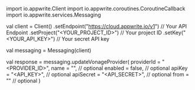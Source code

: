 import io.appwrite.Client
import io.appwrite.coroutines.CoroutineCallback
import io.appwrite.services.Messaging

val client = Client()
    .setEndpoint("https://cloud.appwrite.io/v1") // Your API Endpoint
    .setProject("&lt;YOUR_PROJECT_ID&gt;") // Your project ID
    .setKey("&lt;YOUR_API_KEY&gt;") // Your secret API key

val messaging = Messaging(client)

val response = messaging.updateVonageProvider(
    providerId = "<PROVIDER_ID>",
    name = "<NAME>", // optional
    enabled = false, // optional
    apiKey = "<API_KEY>", // optional
    apiSecret = "<API_SECRET>", // optional
    from = "<FROM>" // optional
)

